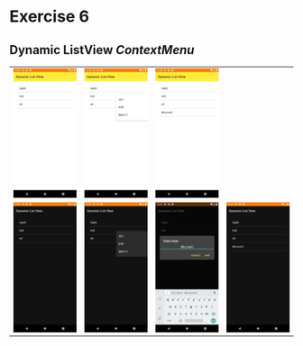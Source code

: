 # Exercise 6

## Dynamic ListView *_ContextMenu_*
<table>
  <tr>
    <td><img src="./.images/i1.png" width=300 ></td>
    <td><img src="./.images/i2.png" width=300 ></td>
    <td><img src="./.images/i3.png" width=300 ></td>

  </tr>
    <tr>
    <td><img src="./.images/i4.png" width=300 ></td>
    <td><img src="./.images/i5.png" width=300 ></td>
    <td><img src="./.images/i6.png" width=300 ></td>
    <td><img src="./.images/i7.png" width=300 ></td>
  </tr>

 </table>
